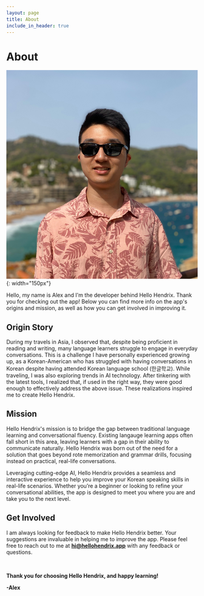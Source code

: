 ```yaml
---
layout: page
title: About
include_in_header: true
---
```


# About

![Image Alt Text](../assets/me.jpg){: width="150px"}

Hello, my name is Alex and I'm the developer behind Hello Hendrix. Thank you for checking out the app! Below you can find more info on the app's origins and mission, as well as how you can get involved in improving it.

## Origin Story

During my travels in Asia, I observed that, despite being proficient in reading and writing, many language learners struggle to engage in everyday conversations. This is a challenge I have personally experienced growing up, as a Korean-American who has struggled with having conversations in Korean despite having attended Korean language school (한글학교). While traveling, I was also exploring trends in AI technology. After tinkering with the latest tools, I realized that, if used in the right way, they were good enough to effectively address the above issue. These realizations inspired me to create Hello Hendrix.

## Mission

Hello Hendrix's mission is to bridge the gap between traditional language learning and conversational fluency. Existing langauge learning apps often fall short in this area, leaving learners with a gap in their ability to communicate naturally. Hello Hendrix was born out of the need for a solution that goes beyond rote memorization and grammar drills, focusing instead on practical, real-life conversations.

Leveraging cutting-edge AI, Hello Hendrix provides a seamless and interactive experience to help you improve your Korean speaking skills in real-life scenarios. Whether you’re a beginner or looking to refine your conversational abilities, the app is designed to meet you where you are and take you to the next level.

## Get Involved

I am always looking for feedback to make Hello Hendrix better. Your suggestions are invaluable in helping me to improve the app. Please feel free to reach out to me at **hi@hellohendrix.app** with any feedback or questions.

<br>

**Thank you for choosing Hello Hendrix, and happy learning!**

**-Alex**

<br>
